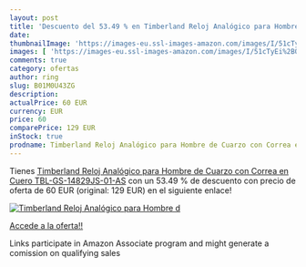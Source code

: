 ```yaml
---
layout: post
title: 'Descuento del 53.49 % en Timberland Reloj Analógico para Hombre d'
date: 
thumbnailImage: 'https://images-eu.ssl-images-amazon.com/images/I/51cTyEi%2BOmL._SL200_.jpg'
images: [ 'https://images-eu.ssl-images-amazon.com/images/I/51cTyEi%2BOmL._SL200_.jpg' ]
comments: true
category: ofertas
author: ring
slug: B01M0U43ZG
description:
actualPrice: 60 EUR
currency: EUR
price: 60
comparePrice: 129 EUR
inStock: true
prodname: Timberland Reloj Analógico para Hombre de Cuarzo con Correa en Cuero TBL-GS-14829JS-01-AS
---
```


Tienes [Timberland Reloj Analógico para Hombre de Cuarzo con Correa en Cuero TBL-GS-14829JS-01-AS](https://www.amazon.es/dp/B01M0U43ZG/?tag=tolees-21) con un 53.49 % de descuento con precio de oferta de 60 EUR (original: 129 EUR) en el siguiente enlace!

[![Timberland Reloj Analógico para Hombre d](https://images-eu.ssl-images-amazon.com/images/I/51cTyEi%2BOmL._SL200_.jpg)](https://www.amazon.es/dp/B01M0U43ZG/?tag=tolees-21)

[Accede a la oferta!!](https://www.amazon.es/dp/B01M0U43ZG/?tag=tolees-21)

Links participate in Amazon Associate program and might generate a comission on qualifying sales


